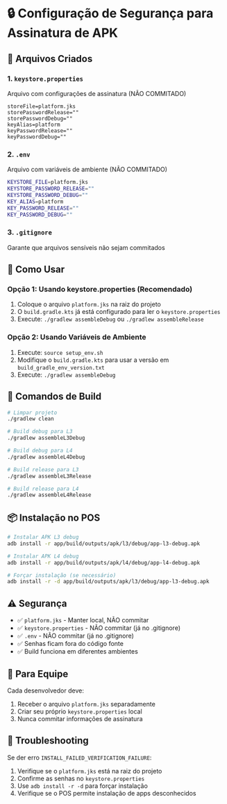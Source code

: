 # 🔒 Configuração de Segurança para Assinatura de APK

## 📁 Arquivos Criados

### 1. `keystore.properties`

Arquivo com configurações de assinatura (NÃO COMMITADO)

```properties
storeFile=platform.jks
storePasswordRelease=""
storePasswordDebug=""
keyAlias=platform
keyPasswordRelease=""
keyPasswordDebug=""
```

### 2. `.env`

Arquivo com variáveis de ambiente (NÃO COMMITADO)

```bash
KEYSTORE_FILE=platform.jks
KEYSTORE_PASSWORD_RELEASE=""
KEYSTORE_PASSWORD_DEBUG=""
KEY_ALIAS=platform
KEY_PASSWORD_RELEASE=""
KEY_PASSWORD_DEBUG=""
```

### 3. `.gitignore`

Garante que arquivos sensíveis não sejam commitados

## 🚀 Como Usar

### Opção 1: Usando keystore.properties (Recomendado)

1. Coloque o arquivo `platform.jks` na raiz do projeto
2. O `build.gradle.kts` já está configurado para ler o `keystore.properties`
3. Execute: `./gradlew assembleDebug` ou `./gradlew assembleRelease`

### Opção 2: Usando Variáveis de Ambiente

1. Execute: `source setup_env.sh`
2. Modifique o `build.gradle.kts` para usar a versão em `build_gradle_env_version.txt`
3. Execute: `./gradlew assembleDebug`

## 🔧 Comandos de Build

```bash
# Limpar projeto
./gradlew clean

# Build debug para L3
./gradlew assembleL3Debug

# Build debug para L4
./gradlew assembleL4Debug

# Build release para L3
./gradlew assembleL3Release

# Build release para L4
./gradlew assembleL4Release
```

## 📦 Instalação no POS

```bash
# Instalar APK L3 debug
adb install -r app/build/outputs/apk/l3/debug/app-l3-debug.apk

# Instalar APK L4 debug
adb install -r app/build/outputs/apk/l4/debug/app-l4-debug.apk

# Forçar instalação (se necessário)
adb install -r -d app/build/outputs/apk/l3/debug/app-l3-debug.apk
```

## ⚠️ Segurança

- ✅ `platform.jks` - Manter local, NÃO commitar
- ✅ `keystore.properties` - NÃO commitar (já no .gitignore)
- ✅ `.env` - NÃO commitar (já no .gitignore)
- ✅ Senhas ficam fora do código fonte
- ✅ Build funciona em diferentes ambientes

## 🔄 Para Equipe

Cada desenvolvedor deve:

1. Receber o arquivo `platform.jks` separadamente
2. Criar seu próprio `keystore.properties` local
3. Nunca commitar informações de assinatura

## 🐛 Troubleshooting

Se der erro `INSTALL_FAILED_VERIFICATION_FAILURE`:

1. Verifique se o `platform.jks` está na raiz do projeto
2. Confirme as senhas no `keystore.properties`
3. Use `adb install -r -d` para forçar instalação
4. Verifique se o POS permite instalação de apps desconhecidos
